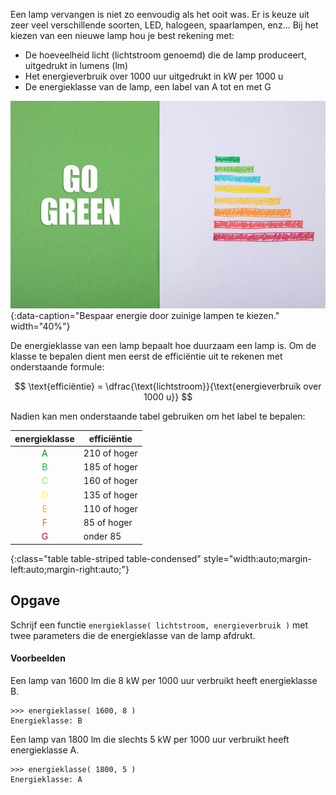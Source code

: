 Een lamp vervangen is niet zo eenvoudig als het ooit was. Er is keuze uit zeer veel verschillende soorten, LED, halogeen, spaarlampen, enz... Bij het kiezen van een nieuwe lamp hou je best rekening met:

- De hoeveelheid licht (lichtstroom genoemd) die de lamp produceert, uitgedrukt in lumens (lm)
- Het energieverbruik over 1000 uur uitgedrukt in kW per 1000 u
- De energieklasse van de lamp, een label van A tot en met G

![Bespaar energie door zuinige lampen te kiezen.](media/energy_label.jpg "Foto door Marco Verch op Flickr."){:data-caption="Bespaar energie door zuinige lampen te kiezen." width="40%"}

De energieklasse van een lamp bepaalt hoe duurzaam een lamp is. Om de klasse te bepalen dient men eerst de efficiëntie uit te rekenen met onderstaande formule:

$$
    \text{efficiëntie} = \dfrac{\text{lichtstroom}}{\text{energieverbruik over 1000 u}}
$$

Nadien kan men onderstaande tabel gebruiken om het label te bepalen:

| energieklasse | efficiëntie |
|:--------:|--------|
| <span style="color:#008E11">A</span> | 210 of hoger|
| <span style="color:#00C82E">B</span> | 185 of hoger|
| <span style="color:#85FA3F">C</span> | 160 of hoger|
| <span style="color:#FFFB40">D</span> | 135 of hoger|
| <span style="color:#F3AD30">E</span> | 110 of hoger|
| <span style="color:#F56024">F</span> | 85 of hoger|
| <span style="color:#C70017">G</span> | onder 85|
{:class="table table-striped table-condensed" style="width:auto;margin-left:auto;margin-right:auto;"}

## Opgave
Schrijf een functie `energieklasse( lichtstroom, energieverbruik )` met twee parameters die de energieklasse van de lamp afdrukt.

#### Voorbeelden
Een lamp van 1600 lm die 8 kW per 1000 uur verbruikt heeft energieklasse B.
```
>>> energieklasse( 1600, 8 )
Energieklasse: B

```

Een lamp van 1800 lm die slechts 5 kW per 1000 uur verbruikt heeft energieklasse A.
```
>>> energieklasse( 1800, 5 )
Energieklasse: A
```